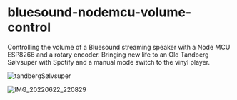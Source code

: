 # bluesound-nodemcu-volume-control
Controlling the volume of a Bluesound streaming speaker with a Node MCU ESP8266 and a rotary encoder. Bringing new life to an Old Tandberg Sølvsuper with Spotify and a manual mode switch to the vinyl player. 

![tandbergSølvsuper](https://user-images.githubusercontent.com/1719771/175129172-9c4e7fcf-8a7a-467a-8c0a-da73b4440e67.jpg)


![IMG_20220622_220829](https://user-images.githubusercontent.com/1719771/175128234-33105024-04d6-4584-b0d6-62dd23a0af92.jpg)
